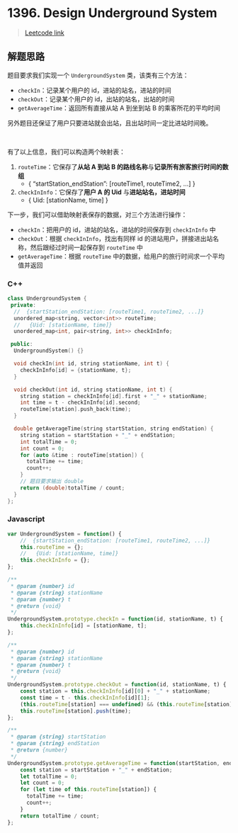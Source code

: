 # 1396. Design Underground System

> [Leetcode link](https://leetcode.com/problems/design-underground-system/)



## 解题思路

题目要求我们实现一个 `UndergroundSystem` 类，该类有三个方法：

- `checkIn`：记录某个用户的 id，进站的站名，进站的时间
- `checkOut`：记录某个用户的 id，出站的站名，出站的时间
- `getAverageTime`：返回所有直接从站 A 到坐到站 B 的乘客所花的平均时间

另外题目还保证了用户只要进站就会出站，且出站时间一定比进站时间晚。

<br />

有了以上信息，我们可以构造两个映射表：

1. `routeTime`：它保存了**从站 A 到站 B 的路线名称**与**记录所有旅客旅行时间的数组**
   - { “startStation_endStation”: [routeTime1, routeTime2, ...] }
2. `checkInInfo`：它保存了**用户 A 的 Uid** 与**进站站名，进站时间**
   - { Uid: [stationName, time] }

下一步，我们可以借助映射表保存的数据，对三个方法进行操作：

- `checkIn`：把用户的 id，进站的站名，进站的时间保存到 `checkInInfo` 中
- `checkOut`：根据 `checkInInfo`，找出有同样 id 的进站用户，拼接进出站名称，然后跟经过时间一起保存到 `routeTime` 中
- `getAverageTime`：根据 `routeTime` 中的数据，给用户的旅行时间求一个平均值并返回



### C++

```cpp
class UndergroundSystem {
 private:
  //  {startStation_endStation: [routeTime1, routeTime2, ...]}
  unordered_map<string, vector<int>> routeTime;
  //   {Uid: [stationName, time]}
  unordered_map<int, pair<string, int>> checkInInfo;

 public:
  UndergroundSystem() {}

  void checkIn(int id, string stationName, int t) {
    checkInInfo[id] = {stationName, t};
  }

  void checkOut(int id, string stationName, int t) {
    string station = checkInInfo[id].first + "_" + stationName;
    int time = t - checkInInfo[id].second;
    routeTime[station].push_back(time);
  }

  double getAverageTime(string startStation, string endStation) {
    string station = startStation + "_" + endStation;
    int totalTime = 0;
    int count = 0;
    for (auto &time : routeTime[station]) {
      totalTime += time;
      count++;
    }
    // 题目要求输出 double
    return (double)totalTime / count;
  }
};
```



### Javascript

```js
var UndergroundSystem = function() {
    //  {startStation_endStation: [routeTime1, routeTime2, ...]}
    this.routeTime = {};
    //   {Uid: [stationName, time]}
    this.checkInInfo = {};
};

/** 
 * @param {number} id 
 * @param {string} stationName 
 * @param {number} t
 * @return {void}
 */
UndergroundSystem.prototype.checkIn = function(id, stationName, t) {
    this.checkInInfo[id] = [stationName, t];
};

/** 
 * @param {number} id 
 * @param {string} stationName 
 * @param {number} t
 * @return {void}
 */
UndergroundSystem.prototype.checkOut = function(id, stationName, t) {
    const station = this.checkInInfo[id][0] + "_" + stationName;
    const time = t - this.checkInInfo[id][1];
    (this.routeTime[station] === undefined) && (this.routeTime[station] = []);
    this.routeTime[station].push(time);
};

/** 
 * @param {string} startStation 
 * @param {string} endStation
 * @return {number}
 */
UndergroundSystem.prototype.getAverageTime = function(startStation, endStation) {
    const station = startStation + "_" + endStation;
    let totalTime = 0;
    let count = 0;
    for (let time of this.routeTime[station]) {
      totalTime += time;
      count++;
    }
    return totalTime / count;
};
```

